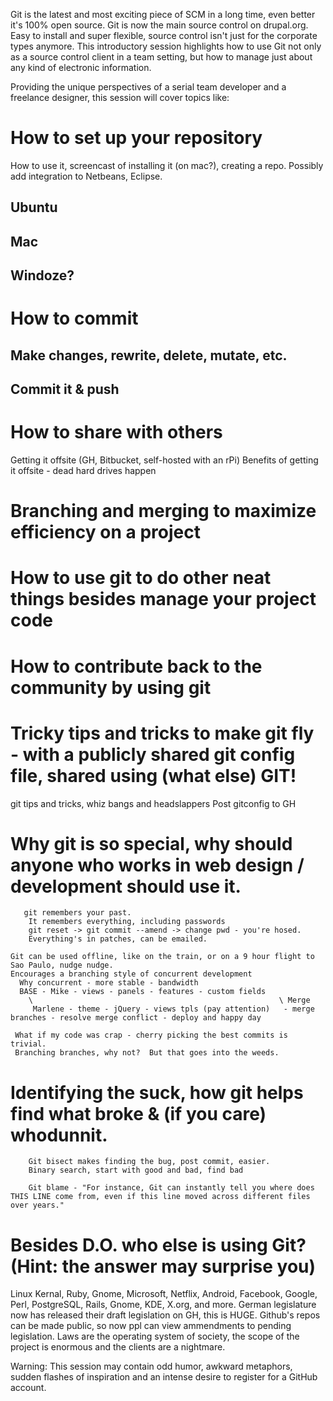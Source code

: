 Git is the latest and most exciting piece of SCM in a long time, even better it's 100% open source.  Git is now the main source control on drupal.org. Easy to install and super flexible, source control isn't just for the corporate types anymore.    This introductory session highlights how to use Git not only as a source control client in a team setting, but how to manage just about any kind of electronic information.

   Providing the unique perspectives of a serial team developer and a freelance designer, this session will cover topics like:
# How to set up your repository
  How to use it, screencast of installing it (on mac?), creating a repo.
    Possibly add integration to Netbeans, Eclipse.
  ## Ubuntu
  ## Mac
  ## Windoze?

# How to commit

  ## Make changes, rewrite, delete, mutate, etc.
  ## Commit it & push

# How to share with others
  Getting it offsite (GH, Bitbucket, self-hosted with an rPi)
    Benefits of getting it offsite - dead hard drives happen


# Branching and merging to maximize efficiency on a project

# How to use git to do other neat things besides manage your project code

# How to contribute back to the community by using git

# Tricky tips and tricks to make git fly - with a publicly shared git config file, shared using (what else) GIT!
  git tips and tricks, whiz bangs and headslappers
    Post gitconfig to GH

# Why git is so special, why should anyone who works in web design / development should use it.
       git remembers your past.
        It remembers everything, including passwords
        git reset -> git commit --amend -> change pwd - you're hosed.
        Everything's in patches, can be emailed.

    Git can be used offline, like on the train, or on a 9 hour flight to Sao Paulo, nudge nudge.
    Encourages a branching style of concurrent development
      Why concurrent - more stable - bandwidth
      BASE - Mike - views - panels - features - custom fields
        \                                                       \ Merge
         Marlene - theme - jQuery - views tpls (pay attention)   - merge branches - resolve merge conflict - deploy and happy day

     What if my code was crap - cherry picking the best commits is trivial.
     Branching branches, why not?  But that goes into the weeds.

# Identifying the suck, how git helps find what broke & (if you care) whodunnit.

        Git bisect makes finding the bug, post commit, easier.
        Binary search, start with good and bad, find bad

        Git blame - "For instance, Git can instantly tell you where does THIS LINE come from, even if this line moved across different files over years."

# Besides D.O. who else is using Git?  (Hint: the answer may surprise you)
  Linux Kernal, Ruby, Gnome, Microsoft, Netflix, Android, Facebook, Google, Perl, PostgreSQL, Rails, Gnome, KDE, X.org, and more.
  German legislature now has released their draft legislation on GH, this is HUGE.  Github's repos can be made public, so now ppl can view ammendments to pending legislation.
  Laws are the operating system of society, the scope of the project is enormous and the clients are a nightmare.

Warning: This session may contain odd humor, awkward metaphors, sudden flashes of inspiration and an intense desire to register for a GitHub account.



